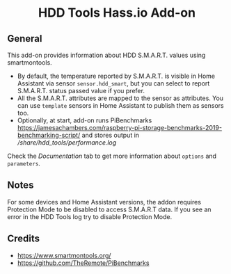 <div align="center">
<h1>HDD Tools Hass.io Add-on</h1>
</div>

## General

This add-on provides information about HDD S.M.A.R.T. values using smartmontools.
- By default, the temperature reported by S.M.A.R.T. is visible in Home Assistant via sensor `sensor.hdd_smart`, but you can select to report S.M.A.R.T. status passed value if you prefer.
- All the S.M.A.R.T. attributes are mapped to the sensor as attributes. You can use `template` sensors in Home Assistant to publish them as sensors too.
- Optionally, at start, add-on runs PiBenchmarks https://jamesachambers.com/raspberry-pi-storage-benchmarks-2019-benchmarking-script/ and stores output in _/share/hdd_tools/performance.log_

Check the *Documentation* tab to get more information about `options` and `parameters`.

## Notes

For some devices and Home Assistant versions, the addon requires Protection Mode to be disabled to access S.M.A.R.T data. If you see an error in the HDD Tools log try to disable Protection Mode.

## Credits

- https://www.smartmontools.org/
- https://github.com/TheRemote/PiBenchmarks
